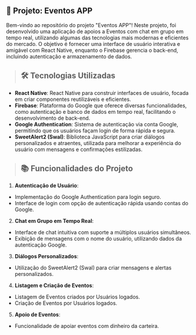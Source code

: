 ## 🚀 Projeto: Eventos APP

Bem-vindo ao repositório do projeto "Eventos APP"! Neste projeto, foi desenvolvido uma aplicação de apoios a Eventos com chat em grupo em tempo real, utilizando algumas das tecnologias mais modernas e eficientes do mercado. O objetivo é fornecer uma interface de usuário interativa e amigável com React Native, enquanto o Firebase gerencia o back-end, incluindo autenticação e armazenamento de dados.

> ## 🛠️ Tecnologias Utilizadas

- **React Native**: React Native para construir interfaces de usuário, focada em criar componentes reutilizáveis e eficientes.<br>
- **Firebase**: Plataforma do Google que oferece diversas funcionalidades, como autenticação e banco de dados em tempo real, facilitando o desenvolvimento de back-end.<br>
- **Google Authentication**: Sistema de autenticação via conta Google, permitindo que os usuários façam login de forma rápida e segura.<br>
- **SweetAlert2 (Swal)**: Biblioteca JavaScript para criar diálogos personalizados e atraentes, utilizada para melhorar a experiência do usuário com mensagens e confirmações estilizadas.<br>

> ## 📚 Funcionalidades do Projeto

1. **Autenticação de Usuário**:<br>
  - Implementação do Google Authentication para login seguro.<br>
  - Interface de login com opção de autenticação rápida usando contas do Google.<br>
   
2. **Chat em Grupo em Tempo Real**:<br>
  - Interface de chat intuitiva com suporte a múltiplos usuários simultâneos.<br>
  - Exibição de mensagens com o nome do usuário, utilizando dados da autenticação Google.<br>

3. **Diálogos Personalizados**:<br>
  - Utilização do SweetAlert2 (Swal) para criar mensagens e alertas personalizados.<br>

4. **Listagem e Criação de Eventos**:<br>
- Listagem de Eventos criados por Usuários logados.<br>
- Criação de Eventos por Usuários logados.<br>

5. **Apoio de Eventos**:<br>
- Funcionalidade de apoiar eventos com dinheiro da carteira. <br>
